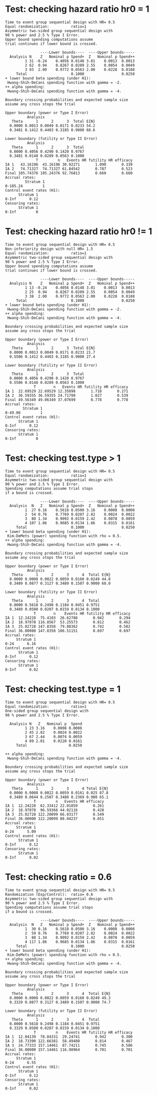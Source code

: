 # Test: checking hazard ratio hr0 = 1

    Time to event group sequential design with HR= 0.5 
    Equal randomization:          ratio=1
    Asymmetric two-sided group sequential design with
    90 % power and 2.5 % Type I Error.
    Upper bound spending computations assume
    trial continues if lower bound is crossed.
    
                    ----Lower bounds----  ----Upper bounds-----
      Analysis N    Z   Nominal p Spend+  Z   Nominal p Spend++
             1 31 -0.24    0.4056 0.0148 3.01    0.0013  0.0013
             2 62  0.94    0.8267 0.0289 2.55    0.0054  0.0049
             3 93  2.00    0.9772 0.0563 2.00    0.0228  0.0188
         Total                    0.1000                 0.0250 
    + lower bound beta spending (under H1):
     Hwang-Shih-DeCani spending function with gamma = -2.
    ++ alpha spending:
     Hwang-Shih-DeCani spending function with gamma = -4.
    
    Boundary crossing probabilities and expected sample size
    assume any cross stops the trial
    
    Upper boundary (power or Type I Error)
              Analysis
       Theta      1      2      3  Total E{N}
      0.0000 0.0013 0.0049 0.0171 0.0233 54.2
      0.3481 0.1412 0.4403 0.3185 0.9000 68.6
    
    Lower boundary (futility or Type II Error)
              Analysis
       Theta      1      2      3  Total
      0.0000 0.4056 0.4290 0.1420 0.9767
      0.3481 0.0148 0.0289 0.0563 0.1000
                  T         n   Events HR futility HR efficacy
    IA 1   43.16196  43.16196 30.92271       1.090       0.339
    IA 2   74.71327  74.71327 61.84542       0.787       0.523
    Final 105.74376 105.24376 92.76813       0.660       0.660
    Accrual rates:
             Stratum 1
    0-105.24         1
    Control event rates (H1):
          Stratum 1
    0-Inf      0.12
    Censoring rates:
          Stratum 1
    0-Inf         0

# Test: checking hazard ratio hr0 != 1

    Time to event group sequential design with HR= 0.5 
    Non-inferiority design with null HR= 1.5 
    Equal randomization:          ratio=1
    Asymmetric two-sided group sequential design with
    90 % power and 2.5 % Type I Error.
    Upper bound spending computations assume
    trial continues if lower bound is crossed.
    
                    ----Lower bounds----  ----Upper bounds-----
      Analysis N    Z   Nominal p Spend+  Z   Nominal p Spend++
             1 13 -0.24    0.4056 0.0148 3.01    0.0013  0.0013
             2 25  0.94    0.8267 0.0289 2.55    0.0054  0.0049
             3 38  2.00    0.9772 0.0563 2.00    0.0228  0.0188
         Total                    0.1000                 0.0250 
    + lower bound beta spending (under H1):
     Hwang-Shih-DeCani spending function with gamma = -2.
    ++ alpha spending:
     Hwang-Shih-DeCani spending function with gamma = -4.
    
    Boundary crossing probabilities and expected sample size
    assume any cross stops the trial
    
    Upper boundary (power or Type I Error)
              Analysis
       Theta      1      2      3  Total E{N}
      0.0000 0.0013 0.0049 0.0171 0.0233 21.7
      0.5506 0.1412 0.4403 0.3185 0.9000 27.4
    
    Lower boundary (futility or Type II Error)
              Analysis
       Theta      1      2      3  Total
      0.0000 0.4056 0.4290 0.1420 0.9767
      0.5506 0.0148 0.0289 0.0563 0.1000
                 T        n   Events HR futility HR efficacy
    IA 1  22.69529 22.69529 12.35898       1.718       0.271
    IA 2  36.59355 36.59355 24.71799       1.027       0.539
    Final 49.56349 49.06349 37.07699       0.778       0.778
    Accrual rates:
            Stratum 1
    0-49.06         1
    Control event rates (H1):
          Stratum 1
    0-Inf      0.12
    Censoring rates:
          Stratum 1
    0-Inf         0

# Test: checking test.type > 1

    Time to event group sequential design with HR= 0.5 
    Equal randomization:          ratio=1
    Asymmetric two-sided group sequential design with
    90 % power and 2.5 % Type I Error.
    Spending computations assume trial stops
    if a bound is crossed.
    
                    ----Lower bounds----  ----Upper bounds-----
      Analysis  N   Z   Nominal p Spend+  Z   Nominal p Spend++
             1  27 0.16    0.5618 0.0500 3.16    0.0008  0.0008
             2  54 0.76    0.7769 0.0207 2.82    0.0024  0.0022
             3  80 1.34    0.9092 0.0159 2.42    0.0078  0.0059
             4 107 1.86    0.9685 0.0134 1.86    0.0315  0.0161
         Total                    0.1000                 0.0250 
    + lower bound beta spending (under H1):
     Kim-DeMets (power) spending function with rho = 0.5.
    ++ alpha spending:
     Hwang-Shih-DeCani spending function with gamma = -4.
    
    Boundary crossing probabilities and expected sample size
    assume any cross stops the trial
    
    Upper boundary (power or Type I Error)
              Analysis
       Theta      1      2      3      4  Total E{N}
      0.0000 0.0008 0.0022 0.0059 0.0160 0.0249 44.8
      0.3489 0.0877 0.3127 0.3489 0.1507 0.9000 68.0
    
    Lower boundary (futility or Type II Error)
              Analysis
       Theta      1      2      3      4  Total
      0.0000 0.5618 0.2498 0.1184 0.0451 0.9751
      0.3489 0.0500 0.0207 0.0159 0.0134 0.1000
                 T        n    Events HR futility HR efficacy
    IA 1  12.24228  75.4103  26.62788       0.942       0.294
    IA 2  18.97078 116.8567  53.25573       0.812       0.462
    IA 3  25.02728 147.8358  79.88362       0.742       0.582
    Final 36.00000 147.8358 106.51151       0.697       0.697
    Accrual rates:
         Stratum 1
    0-24      6.16
    Control event rates (H1):
          Stratum 1
    0-Inf      0.12
    Censoring rates:
          Stratum 1
    0-Inf      0.02

# Test: checking test.type = 1

    Time to event group sequential design with HR= 0.5 
    Equal randomization:          ratio=1
    One-sided group sequential design with
    90 % power and 2.5 % Type I Error.
                 
      Analysis N   Z   Nominal p  Spend
             1 23 3.16    0.0008 0.0008
             2 45 2.82    0.0024 0.0022
             3 67 2.44    0.0074 0.0059
             4 89 2.01    0.0220 0.0161
         Total                   0.0250 
    
    ++ alpha spending:
     Hwang-Shih-DeCani spending function with gamma = -4.
    
    Boundary crossing probabilities and expected sample size
    assume any cross stops the trial
    
    Upper boundary (power or Type I Error)
              Analysis
       Theta      1      2      3      4 Total E{N}
      0.0000 0.0008 0.0022 0.0059 0.0161 0.025 87.8
      0.3489 0.0644 0.2507 0.3480 0.2369 0.900 65.1
                 T         n   Events HR efficacy
    IA 1  12.24228  62.33412 22.01059       0.261
    IA 2  18.97078  96.59366 44.02116       0.428
    IA 3  25.02728 122.20099 66.03177       0.549
    Final 36.00000 122.20099 88.04237       0.651
    Accrual rates:
         Stratum 1
    0-24      5.09
    Control event rates (H1):
          Stratum 1
    0-Inf      0.12
    Censoring rates:
          Stratum 1
    0-Inf      0.02

# Test: checking ratio = 0.6

    Time to event group sequential design with HR= 0.5 
    Randomization (Exp/Control):  ratio= 0.6 
    Asymmetric two-sided group sequential design with
    90 % power and 2.5 % Type I Error.
    Spending computations assume trial stops
    if a bound is crossed.
    
                    ----Lower bounds----  ----Upper bounds-----
      Analysis  N   Z   Nominal p Spend+  Z   Nominal p Spend++
             1  30 0.16    0.5618 0.0500 3.16    0.0008  0.0008
             2  59 0.76    0.7769 0.0207 2.82    0.0024  0.0022
             3  88 1.34    0.9092 0.0159 2.42    0.0078  0.0059
             4 117 1.86    0.9685 0.0134 1.86    0.0315  0.0161
         Total                    0.1000                 0.0250 
    + lower bound beta spending (under H1):
     Kim-DeMets (power) spending function with rho = 0.5.
    ++ alpha spending:
     Hwang-Shih-DeCani spending function with gamma = -4.
    
    Boundary crossing probabilities and expected sample size
    assume any cross stops the trial
    
    Upper boundary (power or Type I Error)
              Analysis
       Theta      1      2      3      4  Total E{N}
      0.0000 0.0008 0.0022 0.0059 0.0160 0.0249 49.3
      0.3329 0.0877 0.3127 0.3489 0.1507 0.9000 74.7
    
    Lower boundary (futility or Type II Error)
              Analysis
       Theta      1      2      3      4  Total
      0.0000 0.5618 0.2498 0.1184 0.0451 0.9751
      0.3329 0.0500 0.0207 0.0159 0.0134 0.1000
                 T         n    Events HR futility HR efficacy
    IA 1  12.04139  78.84331  29.24741       0.942       0.300
    IA 2  18.73390 122.66381  58.49480       0.814       0.467
    IA 3  24.77333 157.14461  87.74211       0.745       0.586
    Final 36.00000 157.14461 116.98964       0.701       0.701
    Accrual rates:
         Stratum 1
    0-24      6.55
    Control event rates (H1):
          Stratum 1
    0-Inf      0.12
    Censoring rates:
          Stratum 1
    0-Inf      0.02

